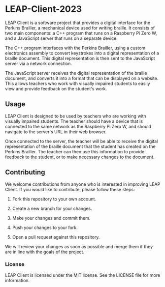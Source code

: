 # LEAP-Client-2023
LEAP Client is a software project that provides a digital interface for the Perkins Brailler, a mechanical device used for writing braille. It consists of two main components: a C++ program that runs on a Raspberry Pi Zero W, and a JavaScript server that runs on a separate device.

The C++ program interfaces with the Perkins Brailler, using a custom electronics assembly to convert keystrokes into a digital representation of a braille document. This digital representation is then sent to the JavaScript server via a network connection.

The JavaScript server receives the digital representation of the braille document, and converts it into a format that can be displayed on a website. This allows teachers who work with visually impaired students to easily view and provide feedback on the student's work.

## Usage
LEAP Client is designed to be used by teachers who are working with visually impaired students. The teacher should have a device that is connected to the same network as the Raspberry Pi Zero W, and should navigate to the server's URL in their web browser.

Once connected to the server, the teacher will be able to receive the digital representation of the braille document that the student has created on the Perkins Brailler. The teacher can then use this information to provide feedback to the student, or to make necessary changes to the document.

## Contributing
We welcome contributions from anyone who is interested in improving LEAP Client. If you would like to contribute, please follow these steps:

1. Fork this repository to your own account.

2. Create a new branch for your changes.

3. Make your changes and commit them.

4. Push your changes to your fork.

5. Open a pull request against this repository.

We will review your changes as soon as possible and merge them if they are in line with the goals of the project.

### License
LEAP Client is licensed under the MIT license. See the LICENSE file for more information.
